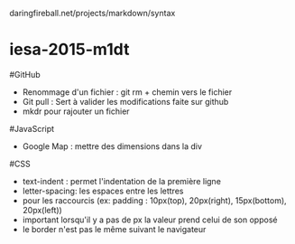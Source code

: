 daringfireball.net/projects/markdown/syntax
# iesa-2015-m1dt 

#GitHub

* Renommage d'un fichier : git rm + chemin vers le fichier
* Git pull : Sert à valider les modifications faite sur github 
* mkdr pour rajouter un fichier


#JavaScript

* Google Map : mettre des dimensions dans la div

#CSS
* text-indent : permet l'indentation de la première ligne
* letter-spacing: les espaces entre les lettres
* pour les raccourcis (ex: padding : 10px(top), 20px(right), 15px(bottom), 20px(left))
* important lorsqu'il y a pas de px la valeur prend celui de son opposé
* le border n'est pas le même suivant le navigateur